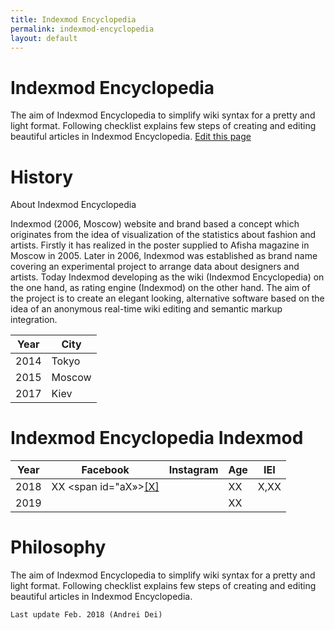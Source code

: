 ```yaml
---
title: Indexmod Encyclopedia
permalink: indexmod-encyclopedia  
layout: default
---
```


# Indexmod Encyclopedia  

The aim of Indexmod Encyclopedia to simplify wiki syntax for a pretty and light format. Following checklist explains few steps of creating and editing beautiful articles in Indexmod Encyclopedia. [Edit this page](http://prose.io/#indexmod/encyclopedia/edit/master/indexmod-encyclopedia.md)

# History

About Indexmod Encyclopedia

Indexmod (2006, Moscow) website and brand based a concept which originates from the idea of visualization of the statistics about fashion and artists. Firstly it has realized in the poster supplied to Afisha magazine in Moscow in 2005. Later in 2006, Indexmod was established as brand name covering an experimental project to arrange data about designers and artists. Today Indexmod developing as the wiki (Indexmod Encyclopedia) on the one hand, as rating engine (Indexmod) on the other hand. The aim of the project is to create an elegant looking, alternative software based on the idea of an anonymous real-time wiki editing and semantic markup integration.

|Year|City|
|----|---------|
|2014|Tokyo|
|2015|Moscow|
|2017|Kiev|

# Indexmod Encyclopedia Indexmod

|Year|Facebook|Instagram|Age|IEI|
|-|-|-|-|-|
|2018|ХХ <span id="aХ»>[\[Х\]](#fХ)</span>||ХХ|Х,ХХ|
|2019|||ХХ||

# Philosophy  

The aim of Indexmod Encyclopedia to simplify wiki syntax for a pretty and light format. Following checklist explains few steps of creating and editing beautiful articles in Indexmod Encyclopedia.

`Last update Feb. 2018 (Andrei Dei)`
